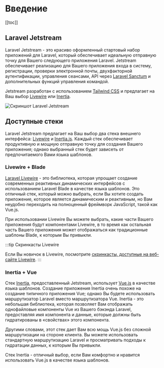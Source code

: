 # Введение

[[toc]]

## Laravel Jetstream

Laravel Jetstream - это красиво оформленный стартовый набор приложений для Laravel, который обеспечивает идеальную отправную точку для Вашего следующего приложения Laravel. Jetstream обеспечивает реализацию для Вашего приложения входа в систему, регистрации, проверки электронной почты, двухфакторной аутентификации, управления сеансами, API через [Laravel Sanctum](https://github.com/laravel/sanctum) и дополнительных функций управления командой.

Jetstream разработан с использованием [Tailwind CSS](https://tailwindcss.su) и предлагает на Ваш выбор [Livewire](./stacks/livewire.md) или [Inertia](./stacks/inertia.md).

![Скриншот Laravel Jetstream](./../assets/img/preview-2.png)

## Доступные стеки

Laravel Jetstream предлагает на Ваш выбор два стека внешнего интерфейса: [Livewire](https://laravel-livewire.com) и [Inertia.js](https://inertiajs.ru). Каждый стек обеспечивает продуктивную и мощную отправную точку для создания Вашего приложения; однако выбранный стек будет зависеть от предпочитаемого Вами языка шаблонов.

### Livewire + Blade

[Laravel Livewire](https://laravel-livewire.com) - это библиотека, которая упрощает создание современных реактивных динамических интерфейсов с использованием Laravel Blade в качестве языка шаблонов. Это отличный стек, который можно выбрать, если Вы хотите создать приложение, которое является динамическим и реактивным, но Вам неудобно переходить на полноценный фреймворк JavaScript, такой как Vue.js.

При использовании Livewire Вы можете выбрать, какие части Вашего приложения будут компонентами Livewire, в то время как остальная часть Вашего приложения может отображаться как традиционные шаблоны Blade, к которым Вы привыкли.

:::tip Скринкасты Livewire

Если Вы новичок в Livewire, посмотрите [скринкасты, доступные на веб-сайте Livewire](https://laravel-livewire.com/screencasts/installation).
:::

### Inertia + Vue

Стек [Inertia](https://inertiajs.ru), предоставленный Jetstream, использует [Vue.js](https://vuejs.org) в качестве языка шаблонов. Создание приложения Inertia очень похоже на создание типичного приложения Vue; однако Вы будете использовать маршрутизатор Laravel вместо маршрутизатора Vue. Inertia - это небольшая библиотека, которая позволяет Вам отображать однофайловые компоненты Vue из Вашего бэкэнда Laravel, предоставляя имя компонента и данные, которые должны быть гидратированы в «свойствах» этого компонента.

Другими словами, этот стек дает Вам всю мощь Vue.js без сложной маршрутизации на стороне клиента. Вы можете использовать стандартную маршрутизацию Laravel и просматривать подходы к гидратации данных, к которым Вы привыкли.

Стек Inertia - отличный выбор, если Вам комфортно и нравится использовать Vue.js в качестве языка шаблонов.
